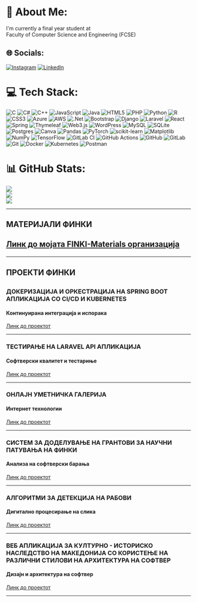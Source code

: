 # 💫 About Me:
I'm currently a final year student at <br>Faculty of Computer Science and Engineering (FCSE)


## 🌐 Socials:
[![Instagram](https://img.shields.io/badge/Instagram-%23E4405F.svg?logo=Instagram&logoColor=white)](https://instagram.com/ristov663) [![LinkedIn](https://img.shields.io/badge/LinkedIn-%230077B5.svg?logo=linkedin&logoColor=white)](https://linkedin.com/in/ristov663) 

# 💻 Tech Stack:
![C](https://img.shields.io/badge/c-%2300599C.svg?style=flat&logo=c&logoColor=white) ![C#](https://img.shields.io/badge/c%23-%23239120.svg?style=flat&logo=csharp&logoColor=white) ![C++](https://img.shields.io/badge/c++-%2300599C.svg?style=flat&logo=c%2B%2B&logoColor=white) ![JavaScript](https://img.shields.io/badge/javascript-%23323330.svg?style=flat&logo=javascript&logoColor=%23F7DF1E) ![Java](https://img.shields.io/badge/java-%23ED8B00.svg?style=flat&logo=openjdk&logoColor=white) ![HTML5](https://img.shields.io/badge/html5-%23E34F26.svg?style=flat&logo=html5&logoColor=white) ![PHP](https://img.shields.io/badge/php-%23777BB4.svg?style=flat&logo=php&logoColor=white) ![Python](https://img.shields.io/badge/python-3670A0?style=flat&logo=python&logoColor=ffdd54) ![R](https://img.shields.io/badge/r-%23276DC3.svg?style=flat&logo=r&logoColor=white) ![CSS3](https://img.shields.io/badge/css3-%231572B6.svg?style=flat&logo=css3&logoColor=white) ![Azure](https://img.shields.io/badge/azure-%230072C6.svg?style=flat&logo=microsoftazure&logoColor=white) ![AWS](https://img.shields.io/badge/AWS-%23FF9900.svg?style=flat&logo=amazon-aws&logoColor=white) ![.Net](https://img.shields.io/badge/.NET-5C2D91?style=flat&logo=.net&logoColor=white) ![Bootstrap](https://img.shields.io/badge/bootstrap-%238511FA.svg?style=flat&logo=bootstrap&logoColor=white) ![Django](https://img.shields.io/badge/django-%23092E20.svg?style=flat&logo=django&logoColor=white) ![Laravel](https://img.shields.io/badge/laravel-%23FF2D20.svg?style=flat&logo=laravel&logoColor=white) ![React](https://img.shields.io/badge/react-%2320232a.svg?style=flat&logo=react&logoColor=%2361DAFB) ![Spring](https://img.shields.io/badge/spring-%236DB33F.svg?style=flat&logo=spring&logoColor=white) ![Thymeleaf](https://img.shields.io/badge/Thymeleaf-%23005C0F.svg?style=flat&logo=Thymeleaf&logoColor=white) ![Web3.js](https://img.shields.io/badge/web3.js-F16822?style=flat&logo=web3.js&logoColor=white) ![WordPress](https://img.shields.io/badge/WordPress-%23117AC9.svg?style=flat&logo=WordPress&logoColor=white) ![MySQL](https://img.shields.io/badge/mysql-4479A1.svg?style=flat&logo=mysql&logoColor=white) ![SQLite](https://img.shields.io/badge/sqlite-%2307405e.svg?style=flat&logo=sqlite&logoColor=white) ![Postgres](https://img.shields.io/badge/postgres-%23316192.svg?style=flat&logo=postgresql&logoColor=white) ![Canva](https://img.shields.io/badge/Canva-%2300C4CC.svg?style=flat&logo=Canva&logoColor=white) ![Pandas](https://img.shields.io/badge/pandas-%23150458.svg?style=flat&logo=pandas&logoColor=white) ![PyTorch](https://img.shields.io/badge/PyTorch-%23EE4C2C.svg?style=flat&logo=PyTorch&logoColor=white) ![scikit-learn](https://img.shields.io/badge/scikit--learn-%23F7931E.svg?style=flat&logo=scikit-learn&logoColor=white) ![Matplotlib](https://img.shields.io/badge/Matplotlib-%23ffffff.svg?style=flat&logo=Matplotlib&logoColor=black) ![NumPy](https://img.shields.io/badge/numpy-%23013243.svg?style=flat&logo=numpy&logoColor=white) ![TensorFlow](https://img.shields.io/badge/TensorFlow-%23FF6F00.svg?style=flat&logo=TensorFlow&logoColor=white) ![GitLab CI](https://img.shields.io/badge/gitlab%20CI-%23181717.svg?style=flat&logo=gitlab&logoColor=white) ![GitHub Actions](https://img.shields.io/badge/github%20actions-%232671E5.svg?style=flat&logo=githubactions&logoColor=white) ![GitHub](https://img.shields.io/badge/github-%23121011.svg?style=flat&logo=github&logoColor=white) ![GitLab](https://img.shields.io/badge/gitlab-%23181717.svg?style=flat&logo=gitlab&logoColor=white) ![Git](https://img.shields.io/badge/git-%23F05033.svg?style=flat&logo=git&logoColor=white) ![Docker](https://img.shields.io/badge/docker-%230db7ed.svg?style=flat&logo=docker&logoColor=white) ![Kubernetes](https://img.shields.io/badge/kubernetes-%23326ce5.svg?style=flat&logo=kubernetes&logoColor=white) ![Postman](https://img.shields.io/badge/Postman-FF6C37?style=flat&logo=postman&logoColor=white)
# 📊 GitHub Stats:
![](https://github-readme-stats.vercel.app/api?username=ristov663&theme=dark&hide_border=false&include_all_commits=false&count_private=false)<br/>
![](https://github-readme-streak-stats.herokuapp.com/?user=ristov663&theme=dark&hide_border=false)<br/>
![](https://github-readme-stats.vercel.app/api/top-langs/?username=ristov663&theme=dark&hide_border=false&include_all_commits=false&count_private=false&layout=compact)
<hr>
<h2>МАТЕРИЈАЛИ ФИНКИ<h2/>
<a href="https://github.com/orgs/FINKI-Materials/repositories">Линк до мојата FINKI-Materials организација</a><hr>
<h2>ПРОЕКТИ ФИНКИ<h2/>
<h3>ДОКЕРИЗАЦИЈА И ОРКЕСТРАЦИЈА НА SPRING BOOT АПЛИКАЦИЈА СО CI/CD И KUBERNETES</h3>
<h4>Континуирана интеграција и испорака</h4>
<a href="https://github.com/ristov663/Project_KIII">Линк до проектот</a>
<br><hr>
<h3>ТЕСТИРАЊЕ НА LARAVEL API АПЛИКАЦИЈА</h3>
<h4>Софтверски квалитет и тестариње</h4>
<a href="https://github.com/ristov663/Project_SKIT">Линк до проектот</a>
<br><hr>
<h3>ОНЛАЈН УМЕТНИЧКА ГАЛЕРИЈА</h3>
<h4>Интернет технологии</h4>
<a href="https://github.com/ristov663/Project_IT">Линк до проектот</a>
<br><hr>
<h3>СИСТЕМ ЗА ДОДЕЛУВАЊЕ НА ГРАНТОВИ ЗА НАУЧНИ ПАТУВАЊА НА ФИНКИ</h3>
<h4>Анализа на софтверски барања</h4>
<a href="https://github.com/ristov663/Project_ANSB">Линк до проектот</a>
<br><hr>
<h3>АЛГОРИТМИ ЗА ДЕТЕКЦИЈА НА РАБОВИ</h3>
<h4>Дигитално процесирање на слика</h4>
<a href="https://github.com/ristov663/Project_DPNS">Линк до проектот</a>
<br><hr>
<h3>ВЕБ АПЛИКАЦИЈА ЗА КУЛТУРНО - ИСТОРИСКО НАСЛЕДСТВО НА МАКЕДОНИЈА СО КОРИСТЕЊЕ НА РАЗЛИЧНИ СТИЛОВИ НА АРХИТЕКТУРА НА СОФТВЕР</h3>
<h4>Дизајн и архитектура на софтвер</h4>
<a href="https://github.com/ristov663/Project_DIANS">Линк до проектот</a>
<br><hr>
